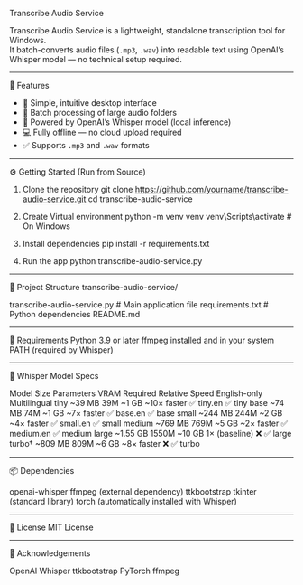 Transcribe Audio Service

Transcribe Audio Service is a lightweight, standalone transcription tool for Windows.  
It batch-converts audio files (`.mp3`, `.wav`) into readable text using OpenAI’s Whisper model — no technical setup required.

---

🚀 Features

- 🎯 Simple, intuitive desktop interface
- 🔁 Batch processing of large audio folders
- 🧠 Powered by OpenAI’s Whisper model (local inference)
- 💻 Fully offline — no cloud upload required
- ✅ Supports `.mp3` and `.wav` formats

---

⚙️ Getting Started (Run from Source)

1. Clone the repository
git clone https://github.com/yourname/transcribe-audio-service.git
cd transcribe-audio-service

2. Create Virtual environment
python -m venv venv
venv\Scripts\activate  # On Windows

3. Install dependencies
pip install -r requirements.txt

4. Run the app
python transcribe-audio-service.py

---

📁 Project Structure
transcribe-audio-service/

transcribe-audio-service.py  # Main application file
requirements.txt # Python dependencies
README.md

---

🧾 Requirements
Python 3.9 or later
ffmpeg installed and in your system PATH (required by Whisper)

---

🧠 Whisper Model Specs

Model	Size	Parameters	VRAM Required	Relative Speed	English-only	Multilingual
tiny	~39 MB	39M	~1 GB	~10× faster	✅ tiny.en	✅ tiny
base	~74 MB	74M	~1 GB	~7× faster	✅ base.en	✅ base
small	~244 MB	244M	~2 GB	~4× faster	✅ small.en	✅ small
medium	~769 MB	769M	~5 GB	~2× faster	✅ medium.en	✅ medium
large	~1.55 GB	1550M	~10 GB	1× (baseline)	❌	✅ large
turbo†	~809 MB	809M	~6 GB	~8× faster	❌	✅ turbo

---

📦 Dependencies

openai-whisper
ffmpeg (external dependency)
ttkbootstrap
tkinter (standard library)
torch (automatically installed with Whisper)

---

📃 License
MIT License

---

🙌 Acknowledgements

OpenAI Whisper
ttkbootstrap
PyTorch
ffmpeg
